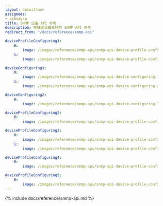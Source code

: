 ```yaml
---
layout: docwithnav
assignees:
- ashvayka 
title: SNMP 设备 API 参考
description: 物联网设备支持的 SNMP API 参考
redirect_from: "/docs/reference/snmp-api"

deviceProfileConfiguring1:
    0:
        image: /images/reference/snmp-api/snmp-api-device-profile-configuring-1-ce.png
    1:
        image: /images/reference/snmp-api/snmp-api-device-profile-configuring-2-ce.png

deviceConfiguring1:
    0:
        image: /images/reference/snmp-api/snmp-api-device-configuring-1-ce.png
    1:
        image: /images/reference/snmp-api/snmp-api-device-configuring-2-ce.png

deviceConfiguring2:
    0:
        image: /images/reference/snmp-api/snmp-api-device-configuring-3-ce.png

deviceProfileConfiguring2:
    0:
        image: /images/reference/snmp-api/snmp-api-device-profile-configuring-3-ce.png

deviceProfileConfiguring3:
    0:
        image: /images/reference/snmp-api/snmp-api-device-profile-configuring-4.1-ce.png
    1:
        image: /images/reference/snmp-api/snmp-api-device-profile-configuring-4.2-ce.png

deviceProfileConfiguring4:
    0:
        image: /images/reference/snmp-api/snmp-api-device-profile-configuring-5-ce.png

deviceProfileConfiguring5:
    0:
        image: /images/reference/snmp-api/snmp-api-device-profile-configuring-6-ce.png
---
```


{% include docs/reference/snmp-api.md %}